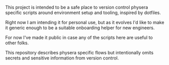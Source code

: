 This project is intended to be a safe place to version control physera specific scripts around environment setup and tooling, inspired by dotfiles.

Right now I am intending it for personal use, but as it evolves I'd like to make it generic enough to be a suitable onboarding helper for new engineers.

For now I've made it public in case any of the scripts here are useful to other folks.

This repository describes physera specific flows but intentionally omits secrets and sensitive information from version control.